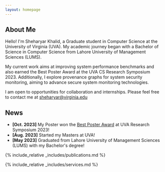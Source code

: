 ```yaml
---
layout: homepage
---
```


## About Me

Hello! I'm Sheharyar Khalid, a Graduate student in Computer Science at the University of Virginia (UVA). My academic journey began with a Bachelor of Science in Computer Science from Lahore University of Management Sciences (LUMS).

My current work aims at improving system performance benchmarks and also earned the Best Poster Award at the UVA CS Research Symposium 2023. Additionally, I explore provenance graphs for system security monitoring, aiming to advance secure system monitoring technologies.

I am open to opportunities for collaboration and internships. Please feel free to contact me at [sheharyar@virginia.edu](mailto:sheharyar@virginia.edu)



<!-- ## Research Interests

- **System Security:** System Security, Intrusion Detection, SIEM Systems
- **Hardware (FPGAs):** Hardware based Acceleration, FPGA Applications -->

## News

- **[Oct. 2023]** My Poster won the [Best Poster Award](https://www.engineering.virginia.edu/department/computer-science/blogs/2023-cs-research-symposium-highlights) at UVA Research Symposium 2023!
- **[Aug. 2023]** Started my Masters at UVA!
- **[May  2023]** Graduated from Lahore University of Management Sciences (LUMS) with my Bachelor's degree!


{% include_relative _includes/publications.md %}

{% include_relative _includes/services.md %}


